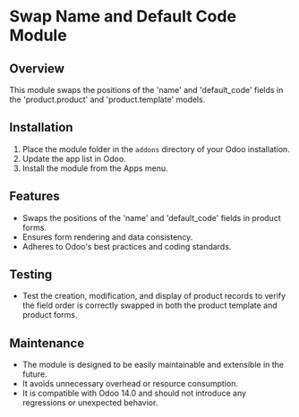 # Swap Name and Default Code Module

## Overview
This module swaps the positions of the 'name' and 'default_code' fields in the 'product.product' and 'product.template' models.

## Installation
1. Place the module folder in the `addons` directory of your Odoo installation.
2. Update the app list in Odoo.
3. Install the module from the Apps menu.

## Features
- Swaps the positions of the 'name' and 'default_code' fields in product forms.
- Ensures form rendering and data consistency.
- Adheres to Odoo's best practices and coding standards.

## Testing
- Test the creation, modification, and display of product records to verify the field order is correctly swapped in both the product template and product forms.

## Maintenance
- The module is designed to be easily maintainable and extensible in the future.
- It avoids unnecessary overhead or resource consumption.
- It is compatible with Odoo 14.0 and should not introduce any regressions or unexpected behavior.
